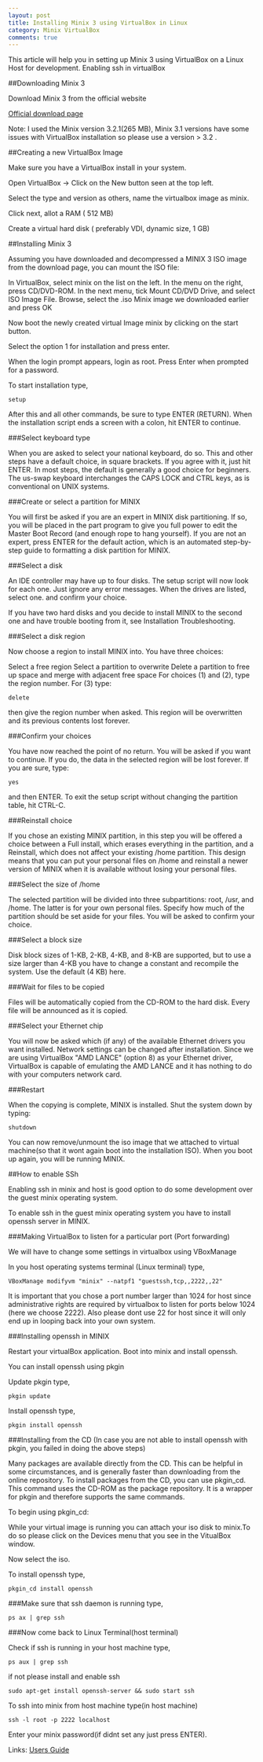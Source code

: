 ```yaml
---
layout: post
title: Installing Minix 3 using VirtualBox in Linux 
category: Minix VirtualBox
comments: true
---
```


This article will help you in setting up Minix 3 using VirtualBox on a Linux Host for development.
Enabling ssh in virtualBox


##Downloading Minix 3

Download Minix 3 from the official website

[Official download page](http://www.minix3.org/download/)

Note: I used the Minix version 3.2.1(265 MB), Minix 3.1 versions have some issues with VirtualBox installation so please use a version > 3.2 .

##Creating a new VirtualBox Image

Make sure you have a VirtualBox install in your system.

Open VirtualBox -> Click on the New button seen at the top left.

Select the type and version as others, name the virtualbox image as minix.

Click next, allot a RAM ( 512 MB) 

Create a virtual hard disk ( preferably VDI, dynamic size, 1 GB)


##Installing Minix 3 

Assuming you have downloaded and decompressed a MINIX 3 ISO image from the download page, you can mount the ISO file:

In VirtualBox, select minix on the list on the left.
In the menu on the right, press CD/DVD-ROM.
In the next menu, tick Mount CD/DVD Drive, and select ISO Image File.
Browse, select the .iso Minix image we downloaded earlier and press OK

Now boot the newly created virtual Image minix by clicking on the start button.

Select the option 1 for installation and press enter.

When the login prompt appears, login as root. Press Enter when prompted for a password.

To start installation type,
    
    setup

After this and all other commands, be sure to type ENTER (RETURN). When the installation script ends a screen with a colon, hit ENTER to continue.

###Select keyboard type

When you are asked to select your national keyboard, do so. This and other steps have a default choice, in square brackets. If you agree with it, just hit ENTER. In most steps, the default is generally a good choice for beginners. The us-swap keyboard interchanges the CAPS LOCK and CTRL keys, as is conventional on UNIX systems.

###Create or select a partition for MINIX

You will first be asked if you are an expert in MINIX disk partitioning. If so, you will be placed in the part program to give you full power to edit the Master Boot Record (and enough rope to hang yourself). If you are not an expert, press ENTER for the default action, which is an automated step-by-step guide to formatting a disk partition for MINIX.

###Select a disk

An IDE controller may have up to four disks. The setup script will now look for each one. Just ignore any error messages. When the drives are listed, select one. and confirm your choice.

If you have two hard disks and you decide to install MINIX to the second one and have trouble booting from it, see Installation Troubleshooting.

###Select a disk region

Now choose a region to install MINIX into. You have three choices:

Select a free region
Select a partition to overwrite
Delete a partition to free up space and merge with adjacent free space
For choices (1) and (2), type the region number. For (3) type:


    delete

then give the region number when asked. This region will be overwritten and its previous contents lost forever.

###Confirm your choices

You have now reached the point of no return. You will be asked if you want to continue. If you do, the data in the selected region will be lost forever. If you are sure, type:


    yes

and then ENTER. To exit the setup script without changing the partition table, hit CTRL-C.

###Reinstall choice

If you chose an existing MINIX partition, in this step you will be offered a choice between a Full install, which erases everything in the partition, and a Reinstall, which does not affect your existing /home partition. This design means that you can put your personal files on /home and reinstall a newer version of MINIX when it is available without losing your personal files.

###Select the size of /home

The selected partition will be divided into three subpartitions: root, /usr, and /home. The latter is for your own personal files. Specify how much of the partition should be set aside for your files. You will be asked to confirm your choice.

###Select a block size

Disk block sizes of 1-KB, 2-KB, 4-KB, and 8-KB are supported, but to use a size larger than 4-KB you have to change a constant and recompile the system. Use the default (4 KB) here.

###Wait for files to be copied

Files will be automatically copied from the CD-ROM to the hard disk. Every file will be announced as it is copied.

###Select your Ethernet chip

You will now be asked which (if any) of the available Ethernet drivers you want installed. Network settings can be changed after installation. 
Since we are using VirtualBox "AMD LANCE" (option 8) as your Ethernet driver, VirtualBox is capable of emulating the AMD LANCE and it has nothing to do with your computers network card.

###Restart

When the copying is complete, MINIX is installed. Shut the system down by typing:

    shutdown

You can now remove/unmount the iso image that we attached to virtual machine(so that it wont again boot into the installation ISO). When you boot up again, you will be running MINIX.

##How to enable SSh

Enabling ssh in minix and host is good option to do some development over the guest minix operating system.

To enable ssh in the guest minix operating system you have to install openssh server in MINIX.

###Making VirtualBox to listen for a particular port (Port forwarding) 

We will have to change some settings in virtualbox using VBoxManage 

In you host operating systems terminal (Linux terminal) type,

    VBoxManage modifyvm "minix" --natpf1 "guestssh,tcp,,2222,,22"

It is important that you chose a port number larger than 1024 for host since administrative rights are required by virtualbox to listen for ports below 1024 (here we choose 2222). Also please dont use 22 for host since it will only end up in looping back into your own system.

###Installing openssh in MINIX

Restart your virtualBox application. Boot into minix and install openssh.

You can install openssh using pkgin 

Update pkgin type,

    pkgin update 

Install openssh type,

    pkgin install openssh

###Installing from the CD (In case you are not able to install openssh with pkgin, you failed in doing the above steps)

Many packages are available directly from the CD. This can be helpful in some circumstances, and is generally faster than downloading from the online repository.
To install packages from the CD, you can use pkgin\_cd. This command uses the CD-ROM as the package repository. It is a wrapper for pkgin and therefore supports the same commands.

To begin using pkgin\_cd:

While your virtual image is running you can attach your iso disk to minix.To do so please click on the Devices menu that you see in the VitualBox window.

Now select the iso.

To install openssh type,
        
    pkgin_cd install openssh

###Make sure that ssh daemon is running type,

    ps ax | grep ssh

###Now come back to Linux Terminal(host terminal)

Check if ssh is running in your host machine type,
    
    ps aux | grep ssh

if not please install and enable ssh 

    sudo apt-get install openssh-server && sudo start ssh

To ssh into minix from host machine type(in host machine)

    ssh -l root -p 2222 localhost 

Enter your minix password(if didnt set any just press ENTER).

Links:
[Users Guide](http://wiki.minix3.org/en/UsersGuide)
